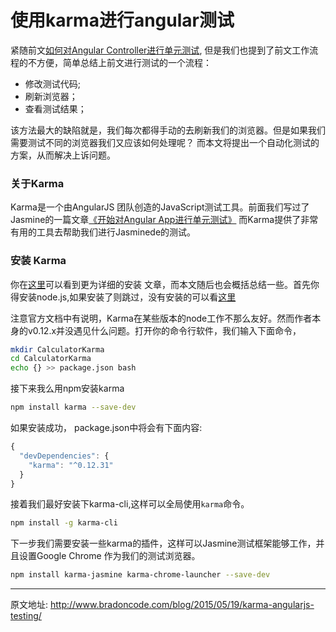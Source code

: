 # 使用karma进行angular测试


紧随前文[如何对Angular Controller进行单元测试](http://www.jackpu.com/ru-he-dui-angular-controllerjin-xing-dan-yuan-ce-shi/),
但是我们也提到了前文工作流程的不方便，简单总结上前文进行测试的一个流程：

+ 修改测试代码;
+ 刷新浏览器；
+ 查看测试结果；

该方法最大的缺陷就是，我们每次都得手动的去刷新我们的浏览器。但是如果我们需要测试不同的浏览器我们又应该如何处理呢？
而本文将提出一个自动化测试的方案，从而解决上诉问题。

### 关于Karma

 Karma是一个由AngularJS 团队创造的JavaScript测试工具。前面我们写过了Jasmine的一篇文章[《开始对Angular App进行单元测试》](http://www.jackpu.com/yi-kai-shi-dui-angular-appjin-xing-dan-yuan-ce-shi-1/)
而Karma提供了非常有用的工具去帮助我们进行Jasminede的测试。

### 安装 Karma

你在[这里](http://karma-runner.github.io/0.12/intro/installation.html)可以看到更为详细的安装
文章，而本文随后也会概括总结一些。首先你得安装node.js,如果安装了则跳过，没有安装的可以看[这里](https://nodejs.org/en/)

注意官方文档中有说明，Karma在某些版本的node工作不那么友好。然而作者本身的v0.12.x并没遇见什么问题。打开你的命令行软件，我们输入下面命令，

``` bash
mkdir CalculatorKarma
cd CalculatorKarma
echo {} >> package.json bash

```

接下来我么用npm安装karma

```  bash
npm install karma --save-dev
```
如果安装成功， package.json中将会有下面内容:
``` js
{
  "devDependencies": {
    "karma": "^0.12.31"
  }
}
```

接着我们最好安装下karma-cli,这样可以全局使用`karma`命令。

``` bash
npm install -g karma-cli
```

下一步我们需要安装一些karma的插件，这样可以Jasmine测试框架能够工作，并且设置Google Chrome 作为我们的测试浏览器。

``` bash
npm install karma-jasmine karma-chrome-launcher --save-dev
```


-----
原文地址: http://www.bradoncode.com/blog/2015/05/19/karma-angularjs-testing/
